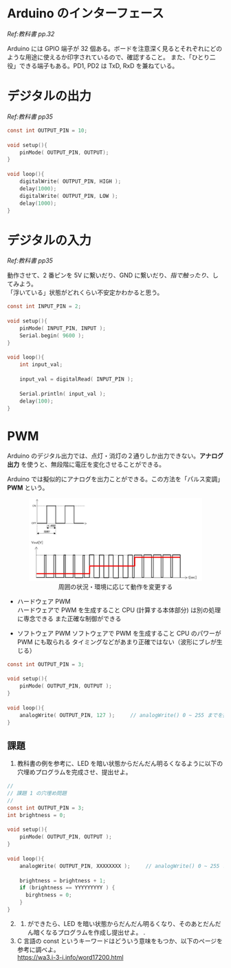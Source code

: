 # Arduino のインターフェース

*Ref:教科書 pp.32*

Arduino には GPIO 端子が 32 個ある。ボードを注意深く見るとそれぞれにどのような用途に使えるか印字されているので、確認すること。
また、「ひとり二役」できる端子もある。PD1, PD2 は TxD, RxD を兼ねている。

# デジタルの出力

*Ref:教科書 pp35*

```c
const int OUTPUT_PIN = 10;

void setup(){
    pinMode( OUTPUT_PIN, OUTPUT); 
}

void loop(){
    digitalWrite( OUTPUT_PIN, HIGH );
    delay(1000);
    digitalWrite( OUTPUT_PIN, LOW );
    delay(1000);
}
```

# デジタルの入力

*Ref:教科書 pp35*

動作させて、2 番ピンを 5V に繋いだり、GND に繋いだり、*指で触ったり*、してみよう。  
「浮いている」状態がどれくらい不安定かわかると思う。

```c
const int INPUT_PIN = 2;

void setup(){
    pinMode( INPUT_PIN, INPUT ); 
    Serial.begin( 9600 );
}

void loop(){
    int input_val;

    input_val = digitalRead( INPUT_PIN );

    Serial.println( input_val );
    delay(100);
}
```

# PWM

Arduino のデジタル出力では、点灯・消灯の２通りしか出力できない。**アナログ出力** を使うと、無段階に電圧を変化させることができる。

Arduino では擬似的にアナログを出力ことができる。この方法を「パルス変調」**PWM** という。

<div style="text-align: center;">
  <img src="./images/image16.png" width="80%"></br>
  周囲の状況・環境に応じて動作を変更する
</div>

- ハードウェア PWM  
  ハードウェアで PWM を生成すること
  CPU (計算する本体部分) は別の処理に専念できる
  また正確な制御ができる

- ソフトウェア PWM
  ソフトウェアで PWM を生成すること
  CPU のパワーが PWM にも取られる
  タイミングなどがあまり正確ではない（波形にブレが生じる）


```c
const int OUTPUT_PIN = 3;

void setup(){
    pinMode( OUTPUT_PIN, OUTPUT );
}

void loop(){
    analogWrite( OUTPUT_PIN, 127 );     // analogWrite() 0 ~ 255 までを指定できる
}
```

## 課題

1. 教科書の例を参考に、LED を暗い状態からだんだん明るくなるように以下の穴埋めプログラムを完成させ、提出せよ。
```c
//
// 課題 1 の穴埋め問題
//
const int OUTPUT_PIN = 3;
int brightness = 0;

void setup(){
    pinMode( OUTPUT_PIN, OUTPUT );
}

void loop(){
    analogWrite( OUTPUT_PIN, XXXXXXXX );     // analogWrite() 0 ~ 255 までを指定できる

    brightness = brightness + 1;
    if (brightness == YYYYYYYYY ) {
      birghtness = 0;
    }
}
```
2. 1. ができたら、LED を暗い状態からだんだん明るくなり、そのあとだんだん暗くなるプログラムを作成し提出せよ。
. 
1. C 言語の const というキーワードはどういう意味をもつか、以下のページを参考に調べよ。  
   https://wa3.i-3-i.info/word17200.html

